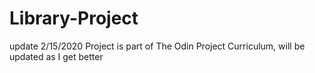 # Library-Project 

update 2/15/2020
Project is part of The Odin Project Curriculum, will be updated as I get better 
